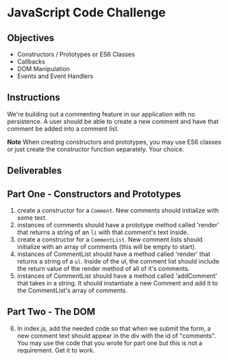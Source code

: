 # JavaScript Code Challenge

## Objectives

+ Constructors / Prototypes or ES6 Classes
+ Callbacks
+ DOM Manipulation
+ Events and Event Handlers

## Instructions

We're building out a commenting feature in our application with no persistence. A user should be able to create a new comment and have that comment be added into a comment list.

**Note** When creating constructors and prototypes, you may use ES6 classes or just create the constructor function separately. Your choice.

## Deliverables

## Part One - Constructors and Prototypes

1. create a constructor for a `Comment`. New comments should initialize with some text.
2. instances of comments should have a prototype method called 'render' that returns a string of an `li` with that comment's text inside.
3. create a constructor for a `CommentList`. New comment lists should initialize with an array of comments (this will be empty to start).
4. instances of CommentList should have a method called 'render' that returns a string of a `ul`. Inside of the ul, the comment list should include the return value of the render method of all of it's comments.
5. instances of CommentList should have a method called 'addComment' that takes in a string. It should instantiate a new Comment and add it to the CommentList's array of comments.

## Part Two - The DOM

6. In index.js, add the needed code so that when we submit the form, a new comment text should appear in the div with the id of "comments". You may use the code that you wrote for part one but this is not a requirement. Get it to work. 
